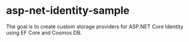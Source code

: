 # asp-net-identity-sample
The goal is to create custom storage providers for ASP.NET Core Identity using EF Core and Cosmos DB.
